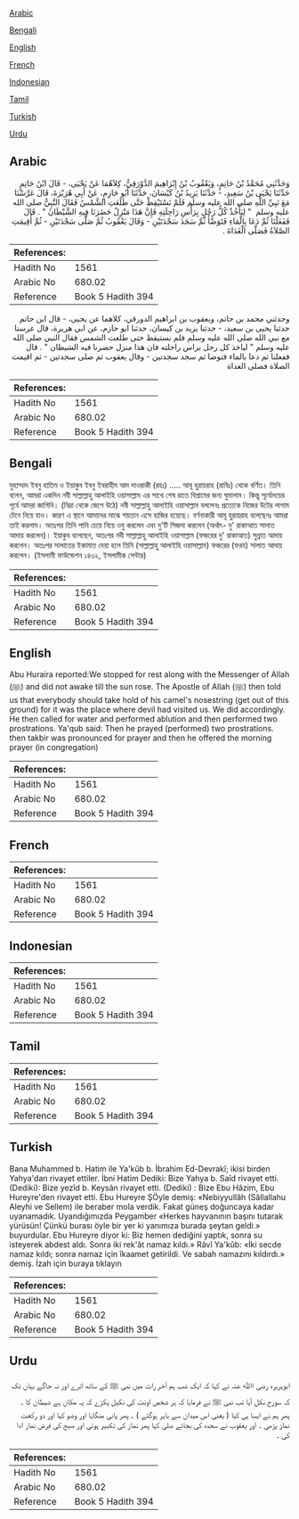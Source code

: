 [Arabic](#arabic)

[Bengali](#bengali)

[English](#english)

[French](#french)

[Indonesian](#indonesian)

[Tamil](#tamil)

[Turkish](#turkish)

[Urdu](#urdu)

## Arabic


<div dir="rtl" lang="ar" style={{fontSize:'larger',backgroundColor:'#f8f9fa',padding:20}}>
وَحَدَّثَنِي مُحَمَّدُ بْنُ حَاتِمٍ، وَيَعْقُوبُ بْنُ إِبْرَاهِيمَ الدَّوْرَقِيُّ، كِلاَهُمَا عَنْ يَحْيَى، - قَالَ ابْنُ حَاتِمٍ حَدَّثَنَا يَحْيَى بْنُ سَعِيدٍ، - حَدَّثَنَا يَزِيدُ بْنُ كَيْسَانَ، حَدَّثَنَا أَبُو حَازِمٍ، عَنْ أَبِي هُرَيْرَةَ، قَالَ عَرَّسْنَا مَعَ نَبِيِّ اللَّهِ صلى الله عليه وسلم فَلَمْ نَسْتَيْقِظْ حَتَّى طَلَعَتِ الشَّمْسُ فَقَالَ النَّبِيُّ صلى الله عليه وسلم ‏ "‏ لِيَأْخُذْ كُلُّ رَجُلٍ بِرَأْسِ رَاحِلَتِهِ فَإِنَّ هَذَا مَنْزِلٌ حَضَرَنَا فِيهِ الشَّيْطَانُ ‏"‏ ‏.‏ قَالَ فَفَعَلْنَا ثُمَّ دَعَا بِالْمَاءِ فَتَوَضَّأَ ثُمَّ سَجَدَ سَجْدَتَيْنِ - وَقَالَ يَعْقُوبُ ثُمَّ صَلَّى سَجْدَتَيْنِ - ثُمَّ أُقِيمَتِ الصَّلاَةُ فَصَلَّى الْغَدَاةَ ‏.‏
</div>
<div style={{backgroundColor:'#f8f9fa',padding:20, marginBottom: 10}}><table> <thead> <tr> <th>References:</th> <th></th> </tr> </thead> <tbody><tr><td>Hadith No</td><td>1561</td></tr><tr><td>Arabic No</td><td>680.02</td></tr><tr><td>Reference</td><td>Book 5 Hadith 394</td></tr></tbody></table></div>


<div dir="rtl" lang="ar" style={{fontSize:'larger',backgroundColor:'#f8f9fa',padding:20}}>
وحدثني محمد بن حاتم، ويعقوب بن ابراهيم الدورقي، كلاهما عن يحيى، - قال ابن حاتم حدثنا يحيى بن سعيد، - حدثنا يزيد بن كيسان، حدثنا ابو حازم، عن ابي هريرة، قال عرسنا مع نبي الله صلى الله عليه وسلم فلم نستيقظ حتى طلعت الشمس فقال النبي صلى الله عليه وسلم " لياخذ كل رجل براس راحلته فان هذا منزل حضرنا فيه الشيطان " . قال ففعلنا ثم دعا بالماء فتوضا ثم سجد سجدتين - وقال يعقوب ثم صلى سجدتين - ثم اقيمت الصلاة فصلى الغداة
</div>
<div style={{backgroundColor:'#f8f9fa',padding:20, marginBottom: 10}}><table> <thead> <tr> <th>References:</th> <th></th> </tr> </thead> <tbody><tr><td>Hadith No</td><td>1561</td></tr><tr><td>Arabic No</td><td>680.02</td></tr><tr><td>Reference</td><td>Book 5 Hadith 394</td></tr></tbody></table></div>

## Bengali


<div dir="ltr" lang="bn" style={{fontSize:'larger',backgroundColor:'#f8f9fa',padding:20}}>
মুহাম্মাদ ইবনু হাতিম ও ইয়াকুব ইবনু ইবরাহীম আদ দাওরাকী (রহঃ) ..... আবূ হুরায়রাহ (রাযিঃ) থেকে বর্ণিত। তিনি বলেন, আমরা একদিন নবী সাল্লাল্লাহু আলাইহি ওয়াসাল্লাম এর সাথে শেষ রাতে বিশ্রামের জন্য ঘুমালাম। কিন্তু সূর্যোদয়ের পূর্বে আমরা জাগিনি। (নিদ্রা থেকে জেগে উঠে) নবী সাল্লাল্লাহু আলাইহি ওয়াসাল্লাম বললেনঃ প্রত্যেকে নিজের উটের লাগাম টেনে নিয়ে যাও। কারণ এ স্থানে আমাদের মাঝে শয়তান এসে হাজির হয়েছে। বর্ণনাকারী আবূ হুরায়রাহ বলেছেনঃ আমরা তাই করলাম। অতঃপর তিনি পানি চেয়ে নিয়ে ওযু করলেন এবং দু'টি সিজদা করলেন (অর্থাৎ- দু' রাকাআত সালাত আদায় করলেন)। ইয়াকুব বলেছেন, অতঃপর নবী সাল্লাল্লাহু আলাইহি ওয়াসাল্লাম (ফজরের দু' রাকাআত) সুন্নাত আদায় করলেন। অতঃপর সালাতের ইকামাত দেয়া হলে তিনি (সাল্লাল্লাহু আলাইহি ওয়াসাল্লাম) ফজরের (ফরয) সালাত আদায় করলেন। (ইসলামী ফাউন্ডেশন ১৪৩২, ইসলামীক সেন্টার)
</div>
<div style={{backgroundColor:'#f8f9fa',padding:20, marginBottom: 10}}><table> <thead> <tr> <th>References:</th> <th></th> </tr> </thead> <tbody><tr><td>Hadith No</td><td>1561</td></tr><tr><td>Arabic No</td><td>680.02</td></tr><tr><td>Reference</td><td>Book 5 Hadith 394</td></tr></tbody></table></div>

## English


<div dir="ltr" lang="en" style={{fontSize:'larger',backgroundColor:'#f8f9fa',padding:20}}>
Abu Huraira reported:We stopped for rest along with the Messenger of Allah (ﷺ) and did not awake till the sun rose. The Apostle of Allah (ﷺ) then told us that everybody should take hold of his camel's nosestring (get out of this ground) for it was the place where devil had visited us. We did accordingly. He then called for water and performed ablution and then performed two prostrations. Ya'qub said: Then he prayed (performed) two prostrations. then takbir was pronounced for prayer and then he offered the morning prayer (in congregation)
</div>
<div style={{backgroundColor:'#f8f9fa',padding:20, marginBottom: 10}}><table> <thead> <tr> <th>References:</th> <th></th> </tr> </thead> <tbody><tr><td>Hadith No</td><td>1561</td></tr><tr><td>Arabic No</td><td>680.02</td></tr><tr><td>Reference</td><td>Book 5 Hadith 394</td></tr></tbody></table></div>

## French


<div dir="ltr" lang="fr" style={{fontSize:'larger',backgroundColor:'#f8f9fa',padding:20}}>

</div>
<div style={{backgroundColor:'#f8f9fa',padding:20, marginBottom: 10}}><table> <thead> <tr> <th>References:</th> <th></th> </tr> </thead> <tbody><tr><td>Hadith No</td><td>1561</td></tr><tr><td>Arabic No</td><td>680.02</td></tr><tr><td>Reference</td><td>Book 5 Hadith 394</td></tr></tbody></table></div>

## Indonesian


<div dir="ltr" lang="id" style={{fontSize:'larger',backgroundColor:'#f8f9fa',padding:20}}>

</div>
<div style={{backgroundColor:'#f8f9fa',padding:20, marginBottom: 10}}><table> <thead> <tr> <th>References:</th> <th></th> </tr> </thead> <tbody><tr><td>Hadith No</td><td>1561</td></tr><tr><td>Arabic No</td><td>680.02</td></tr><tr><td>Reference</td><td>Book 5 Hadith 394</td></tr></tbody></table></div>

## Tamil


<div dir="ltr" lang="ta" style={{fontSize:'larger',backgroundColor:'#f8f9fa',padding:20}}>

</div>
<div style={{backgroundColor:'#f8f9fa',padding:20, marginBottom: 10}}><table> <thead> <tr> <th>References:</th> <th></th> </tr> </thead> <tbody><tr><td>Hadith No</td><td>1561</td></tr><tr><td>Arabic No</td><td>680.02</td></tr><tr><td>Reference</td><td>Book 5 Hadith 394</td></tr></tbody></table></div>

## Turkish


<div dir="ltr" lang="tr" style={{fontSize:'larger',backgroundColor:'#f8f9fa',padding:20}}>
Bana Muhammed b. Hatim ile Ya'kûb b. İbrahim Ed-Devrakî; ikisi birden Yahya'dan rivayet ettiler. İbni Hatim Dediki: Bize Yahya b. Saîd rivayet etti. (Dediki): Bize yezîd b. Keysân rivayet etti. (Dediki) : Bize Ebu Hâzim, Ebu Hureyre'den rivayet etti. Ebu Hureyre ŞÖyle demiş: «Nebiyyullâh (Sâllallahu Aleyhi ve Sellem) ile beraber mola verdik. Fakat güneş doğuncaya kadar uyanamadık. Uyandığımızda Peygamber «Herkes hayvanının başını tutarak yürüsün! Çünkü burası öyle bir yer ki yanımıza burada şeytan geldi.» buyurdular. Ebu Hureyre diyor ki: Biz hemen dediğini yaptık, sonra su isteyerek abdest aldı. Sonra iki rek'ât namaz kıldı.» Râvî Ya'kûb: «İki secde namaz kıldı; sonra namaz için îkaamet getirildi. Ve sabah namazını kıldırdı.» demiş. İzah için buraya tıklayın
</div>
<div style={{backgroundColor:'#f8f9fa',padding:20, marginBottom: 10}}><table> <thead> <tr> <th>References:</th> <th></th> </tr> </thead> <tbody><tr><td>Hadith No</td><td>1561</td></tr><tr><td>Arabic No</td><td>680.02</td></tr><tr><td>Reference</td><td>Book 5 Hadith 394</td></tr></tbody></table></div>

## Urdu


<div dir="rtl" lang="ur" style={{fontSize:'larger',backgroundColor:'#f8f9fa',padding:20}}>
ابوہریرہ رضی اﷲ عنہ نے کہا کہ ایک شب ہم آخر رات میں نبی ﷺ کے ساتھ اترے اور نہ جاگے یہاں تک کہ سورج نکل آیا تب نبی ﷺ نے فرمایا کہ ہر شخص اونٹ کی نکیل پکڑے کہ یہ مکان ہے شیطان کا ۔ پھر ہم نے ایسا ہی کیا ( یعنی اس میدان سے باہر ہوگئے ) ۔ پھر پانی منگایا اور وضو کیا اور دو رکعت نماز پڑھی ۔ اور یعقوب نے سجدہ کی بجائے صلی کہا پھر نماز کی تکبیر ہوئی اور صبح کی فرض نماز ادا کی ۔
</div>
<div style={{backgroundColor:'#f8f9fa',padding:20, marginBottom: 10}}><table> <thead> <tr> <th>References:</th> <th></th> </tr> </thead> <tbody><tr><td>Hadith No</td><td>1561</td></tr><tr><td>Arabic No</td><td>680.02</td></tr><tr><td>Reference</td><td>Book 5 Hadith 394</td></tr></tbody></table></div>